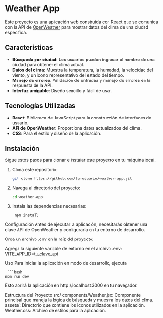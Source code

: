 # Weather App

Este proyecto es una aplicación web construida con React que se comunica con la API de [OpenWeather](https://openweathermap.org/) para mostrar datos del clima de una ciudad específica. 

## Características

- **Búsqueda por ciudad**: Los usuarios pueden ingresar el nombre de una ciudad para obtener el clima actual.
- **Datos del clima**: Muestra la temperatura, la humedad, la velocidad del viento, y un icono representativo del estado del tiempo.
- **Manejo de errores**: Validación de entradas y manejo de errores en la respuesta de la API.
- **Interfaz amigable**: Diseño sencillo y fácil de usar.

## Tecnologías Utilizadas

- **React**: Biblioteca de JavaScript para la construcción de interfaces de usuario.
- **API de OpenWeather**: Proporciona datos actualizados del clima.
- **CSS**: Para el estilo y diseño de la aplicación.

## Instalación

Sigue estos pasos para clonar e instalar este proyecto en tu máquina local.

1. Clona este repositorio:
   ```bash
   git clone https://github.com/tu-usuario/weather-app.git

2. Navega al directorio del proyecto:
   ```bash
   cd weather-app
3. Instala las dependencias necesarias:
   ```bash
    npm install
   
Configuración
Antes de ejecutar la aplicación, necesitarás obtener una clave API de OpenWeather y configurarla en tu entorno de desarrollo.

Crea un archivo .env en la raíz del proyecto:

Agrega la siguiente variable de entorno en el archivo .env:
VITE_APP_ID=tu_clave_api

Uso
Para iniciar la aplicación en modo de desarrollo, ejecuta:

     ```bash
    npm run dev
Esto abrirá la aplicación en http://localhost:3000 en tu navegador.

Estructura del Proyecto
src/
components/Weather.jsx: Componente principal que maneja la lógica de búsqueda y muestra los datos del clima.
assets/: Directorio que contiene los iconos utilizados en la aplicación.
Weather.css: Archivo de estilos para la aplicación.
